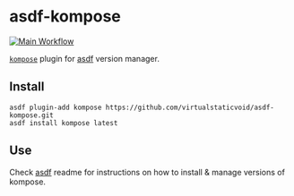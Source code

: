 # asdf-kompose

[![Main Workflow](https://github.com/virtualstaticvoid/asdf-kompose/actions/workflows/workflow.yml/badge.svg)](https://github.com/virtualstaticvoid/asdf-kompose/actions/workflows/workflow.yml)

[`kompose`][util] plugin for [asdf](https://github.com/asdf-vm/asdf) version manager.

## Install

```
asdf plugin-add kompose https://github.com/virtualstaticvoid/asdf-kompose.git
asdf install kompose latest
```

## Use

Check [asdf](https://github.com/asdf-vm/asdf) readme for instructions on how to install & manage versions of kompose.

[util]: https://github.com/kubernetes/kompose
